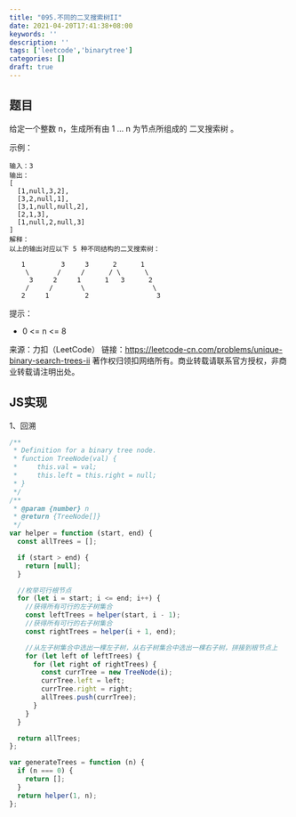 ```yaml
---
title: "095.不同的二叉搜索树II"
date: 2021-04-20T17:41:38+08:00
keywords: ''
description: ''
tags: ['leetcode','binarytree']
categories: []
draft: true
---
```


## 题目

给定一个整数 n，生成所有由 1 ... n 为节点所组成的 二叉搜索树 。

示例：
```
输入：3
输出：
[
  [1,null,3,2],
  [3,2,null,1],
  [3,1,null,null,2],
  [2,1,3],
  [1,null,2,null,3]
]
解释：
以上的输出对应以下 5 种不同结构的二叉搜索树：

   1         3     3      2      1
    \       /     /      / \      \
     3     2     1      1   3      2
    /     /       \                 \
   2     1         2                 3
```

提示：

- 0 <= n <= 8

来源：力扣（LeetCode）
链接：https://leetcode-cn.com/problems/unique-binary-search-trees-ii
著作权归领扣网络所有。商业转载请联系官方授权，非商业转载请注明出处。


## JS实现

1、回溯

```javascript
/**
 * Definition for a binary tree node.
 * function TreeNode(val) {
 *     this.val = val;
 *     this.left = this.right = null;
 * }
 */
/**
 * @param {number} n
 * @return {TreeNode[]}
 */
var helper = function (start, end) {
  const allTrees = [];

  if (start > end) {
    return [null];
  }

  //枚举可行根节点
  for (let i = start; i <= end; i++) {
    //获得所有可行的左子树集合
    const leftTrees = helper(start, i - 1);
    //获得所有可行的右子树集合
    const rightTrees = helper(i + 1, end);

    //从左子树集合中选出一棵左子树，从右子树集合中选出一棵右子树，拼接到根节点上
    for (let left of leftTrees) {
      for (let right of rightTrees) {
        const currTree = new TreeNode(i);
        currTree.left = left;
        currTree.right = right;
        allTrees.push(currTree);
      }
    }
  }

  return allTrees;
};

var generateTrees = function (n) {
  if (n === 0) {
    return [];
  }
  return helper(1, n);
};
```
